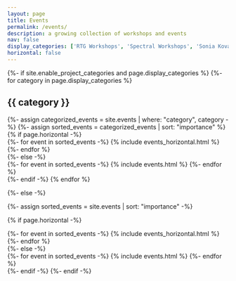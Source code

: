 ```yaml
---
layout: page
title: Events
permalink: /events/
description: a growing collection of workshops and events
nav: false
display_categories: ['RTG Workshops', 'Spectral Workshops', 'Sonia Kovalevsky Days']
horizontal: false
---
```


<!-- pages/events.md -->
<div class="events">
{%- if site.enable_project_categories and page.display_categories %}
  <!-- Display categorized events -->
  {%- for category in page.display_categories %}
  <h2 class="category">{{ category }}</h2>
  {%- assign categorized_events = site.events | where: "category", category -%}
  {%- assign sorted_events = categorized_events | sort: "importance" %}
  <!-- Generate cards for each event -->
  {% if page.horizontal -%}
  <div class="container">
    <div class="row row-cols-2">
    {%- for event in sorted_events -%}
      {% include events_horizontal.html %}
    {%- endfor %}
    </div>
  </div>
  {%- else -%}
  <div class="grid">
    {%- for event in sorted_events -%}
      {% include events.html %}
    {%- endfor %}
  </div>
  {%- endif -%}
  {% endfor %}

{%- else -%}
<!-- Display events without categories -->
  {%- assign sorted_events = site.events | sort: "importance" -%}
  <!-- Generate cards for each event -->
  {% if page.horizontal -%}
  <div class="container">
    <div class="row row-cols-2">
    {%- for event in sorted_events -%}
      {% include events_horizontal.html %}
    {%- endfor %}
    </div>
  </div>
  {%- else -%}
  <div class="grid">
    {%- for event in sorted_events -%}
      {% include events.html %}
    {%- endfor %}
  </div>
  {%- endif -%}
{%- endif -%}
</div>

